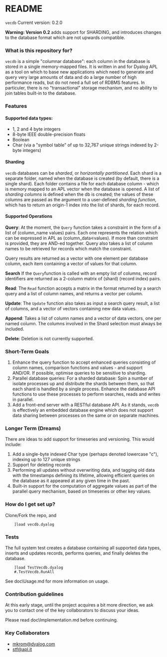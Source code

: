 # README #

`vecdb`
Current version: 0.2.0

**Warning: Version 0.2** adds support for SHARDING, and introduces changes to the database format which are not upwards compatible.

### What is this repository for? ###
`vecdb` is a simple "columnar database": each column in the database is stored in a single memory-mapped files. It is written in and for Dyalog APL as a tool on which to base new applications which need to generate and query very large amounts of data and do a large number of high performance reads, but do not need a full set of RDBMS features. In particuler, there is no "transactional" storage mechanism, and no ability to join tables built-in to the database.

### Features

#### Supported data types: ####

* 1, 2 and 4 byte integers
* 8-byte IEEE double-precision floats
* Boolean
* Char (via a "symbol table" of up to 32,767 unique strings indexed by 2-byte integers)

#### Sharding ####

`vecdb` databases can be *sharded*, or *horizontally partitioned*. Each shard is a separate folder, named when the database is created (by default, there is a single shard). Each folder contains a file for each database column - which is memory mapped to an APL vector when the database is opened. A list of *sharding columns* is defined when the db is created; the values of these columns are passed as the argument to a user-defined *sharding function*, which has to return an origin-1 index into the list of shards, for each record.

#### Supported Operations ####

**Query**: At the moment, the `Query` function takes a constraint in the form of a list of (column_name values) pairs. Each one represents the relation which can be expressed in APL as (column_data∊values). If more than constraint is provided, they are AND-ed together. 
Query also takes a list of column names to be retrieved for records which match the constraint.

Query results are returned as a vector with one element per database column, each item containing a vector of values for that column.

**Search** If the `Query`function is called with an empty list of columns, record identifiers are returned as a 2-column matrix of (shard) (record index) pairs.

**Read**: The `Read` function accepts a matrix in the format returned by a search query and a list of column names, and returns a vector per column.

**Update**: The `Update` function also takes as input a search query result, a list of columns, and a vector of vectors containing new data values.

**Append**: Takes a list of column names and a vector of data vectors, one per named column. The columns involved in the Shard selection must always be included.

**Delete**: Deletion is not currently supported.

### Short-Term Goals ###

1. Enhance the query function to accept enhanced queries consisting of column names, comparison functions and values - and support AND/OR. If possible, optimise queries to be sensitive to sharding.
1. Parallel database queries: For a sharded database: Spin a number of isolate processes up and distribute the shards between them, so that each shard is handled by a single process. Enhance the database API functions to use these processes to perform searches, reads and writes in parallel.
1. Add a front-end server with a RESTful database API. As it stands, `vecdb` is effectively an embedded database engine which does not support data sharing between processes on the same or on separate machines.

### Longer Term (Dreams) ###

There are ideas to add support for timeseries and versioning. This would include:

1. Add a single-byte indexed Char type (perhaps denoted lowercase "c"), indexing up to 127 unique strings
1. Support for deleting records
1. Performing all updates without overwriting data, and tagging old data with the timestamps defining its lifetime, allowing efficient queries on the database as it appeared at any given time in the past.
1. Built-in support for the computation of aggregate values as part of the parallel query mechanism, based on timeseries or other key values.

### How do I get set up? ###

Clone/Fork the repo, and

```apl
    ]load vecdb.dyalog
```

### Tests ###

The full system test creates a database containing all supported data types, inserts and updates records, performs queries, and finally deletes the database.

```apl
    ]load TestVecdb.dyalog
    #.TestVecdb.RunAll
```

See doc\Usage.md for more information on usage.

### Contribution guidelines ###

At this early stage, until the project acquires a bit more direction, we ask you to contact one of the key collaborators to discuss your ideas.

Please read doc\Implementation.md before continuing.

### Key Collaborators ###

* mkrom@dyalog.com
* stf@apl.it

